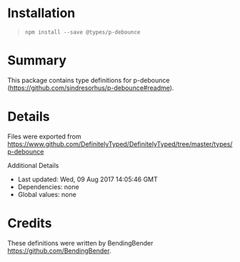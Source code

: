 # Installation
> `npm install --save @types/p-debounce`

# Summary
This package contains type definitions for p-debounce (https://github.com/sindresorhus/p-debounce#readme).

# Details
Files were exported from https://www.github.com/DefinitelyTyped/DefinitelyTyped/tree/master/types/p-debounce

Additional Details
 * Last updated: Wed, 09 Aug 2017 14:05:46 GMT
 * Dependencies: none
 * Global values: none

# Credits
These definitions were written by BendingBender <https://github.com/BendingBender>.
